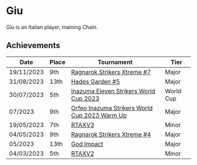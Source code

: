 # Giu

Giu is an Italian player, maining Chain.

## Achievements

|Date|Place|Tournament|Tier|
|-|-|-|-|
| 19/11/2023 | 9th | [Ragnarok Strikers Xtreme #7](/inapedia/tournaments/ragna/ragnax7.md) | Major |
| 31/08/2023 | 13th | [Hades Garden #5](/inapedia/tournaments/hg/hg5.md) | Major |
| 30/07/2023 | 5th | [Inazuma Eleven Strikers World Cup 2023](/inapedia/tournaments/worldcup.md) | World Cup |
| 07/2023 | 9th | [Orfeo Inazuma Strikers World Cup 2023 Warm Up](/inapedia/tournaments/misc/orfeowc.md) | Major |
| 19/05/2023 | 7th | [RTAXV3](/inapedia/tournaments/rtaxv/rtaxv3.md) | Minor |
| 04/05/2023 | 9th | [Ragnarok Strikers Xtreme #4](/inapedia/tournaments/ragna/ragnax4.md) | Major |
| 05/2023 | 13th | [God Impact](/inapedia/tournaments/misc/godimpact.md) | Major |
| 04/03/2023 | 5th | [RTAXV2](/inapedia/tournaments/rtaxv/rtaxv2.md) | Minor |
